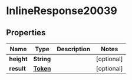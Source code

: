
# InlineResponse20039

## Properties
Name | Type | Description | Notes
------------ | ------------- | ------------- | -------------
**height** | **String** |  |  [optional]
**result** | [**Token**](Token.md) |  |  [optional]



